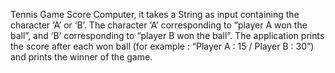 Tennis Game Score Computer, it takes a String as input containing the character ‘A’ or ‘B’. 
The character ‘A’ corresponding to “player A won the ball”, and ‘B’ corresponding to “player B won the ball”. 
The application prints the score after each won ball (for example : “Player A : 15 / Player B : 30”) and prints the winner of the game.